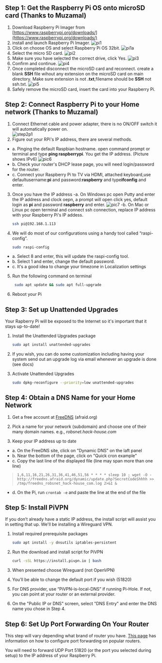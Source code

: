 ## Step 1: Get the Raspberry Pi OS onto microSD card (Thanks to Muzamal)

1. Download Raspberry Pi Imager from [https://www.raspberrypi.org/downloads/](https://www.raspberrypi.org/downloads/)
2. install and launch Raspberry Pi Imager. 
    ![pi1](https://raw.githubusercontent.com/A3XX/dns_at_home/master/img/1.PNG)
3. Click on choose OS and select Raspberry Pi OS 32bit.
    ![pi1a](https://raw.githubusercontent.com/A3XX/dns_at_home/master/img/1a.png)
4. Select the micro SD card.
    ![pi2](https://raw.githubusercontent.com/A3XX/dns_at_home/master/img/2.PNG)
5. Make sure you have selected the correct drive, click Yes.
    ![pi3](https://raw.githubusercontent.com/A3XX/dns_at_home/master/img/3.PNG)
6. Confirm and continue. 
    ![pi4](https://raw.githubusercontent.com/A3XX/dns_at_home/master/img/4.PNG)
7. Once completed disconnect the microSD card and reconnect. create a blank **SSH** file wihout any extension on the microSD card on main directory. Make sure extension is not **.txt**,filename should be **SSH** not ssh.txt.
    ![pi5](https://raw.githubusercontent.com/A3XX/dns_at_home/master/img/5.PNG)
8. Safely remove the microSD card, insert the card into your Raspberry Pi. 

## Step 2: Connect Raspberry Pi to your Home network (Thanks to Muzamal)
1. Connect Ethernet cable and power adapter, there is no ON/OFF switch it will automatically power on.  
    ![step2p1](https://projects-static.raspberrypi.org/projects/raspberry-pi-getting-started/0e07cfe2a142a41e6c97611e94057de6dddde935/en/images/pi-plug-in.gif)
2. Figure out your RPi's IP address, there are several methods.
  - a. Pinging the default Raspbian hostname. open command prompt or terminal and type **ping raspberrypi**. You get the IP address. (Picture shows IPv6)
      ![pic6](https://raw.githubusercontent.com/A3XX/dns_at_home/master/img/6.PNG)
  - b. Check your router's DHCP lease page, you will need login/password for the router. 
  - c. Connect your Raspberry Pi to TV via HDMI, attached keyboard,use defaultusername:**pi** and password:**raspberry** and type**ifconfig** and enter.
3. Once you have the IP address 
  -a. On Windows pc open Putty and enter the IP address and clock oepn, a prompt will open click yes, default login as **pi** and  password **raspberry** and enter.
      ![pic7](https://raw.githubusercontent.com/A3XX/dns_at_home/master/img/7.PNG)
  -b. On Mac or Linux pc open terminal and connect ssh connection, replace IP address with your Raspberry Pi's IP addess.
     ```bash
     ssh pi@192.168.1.113
     ```
4. We will do most of our configurations using a handy tool called “raspi-config”.
    ```bash
    sudo raspi-config
    ```
 - a. Select 8 and enter, this will update the raspi-config tool. 
 - b. Select 1 and enter, change the default password. 
 - c. It's a good idea to change your timezone in Localization settings
 
5. Run the following command on terminal
    ```bash 
     sudo apt update && sudo apt full-upgrade
    ```
6. Reboot your Pi

## Step 3: Set up Unattended Upgrades
Your Rapberry Pi will be exposed to the Internet so it's important that it stays up-to-date!

1. Install the Unattended Upgrades package
    ```bash
    sudo apt install unattended-upgrades
    ```

2. If you wish, you can do some customization including having your system send out an upgrade log via email whenever an upgrade is done (see docs)

3. Activate Unattended Upgrades
    ```bash
    sudo dpkg-reconfigure --priority=low unattended-upgrades
    ```
    
## Step 4: Obtain a DNS Name for your Home Network
1. Get a free account at [FreeDNS](https://freedns.afraid.org/) (afraid.org)

2. Pick a name for your network (subdomain) and choose one of their many domain names. e.g., _robsnet.hack-house.com_

3. Keep your IP address up to date
- a. On the FreeDNS site, click on "Dynamic DNS" on the laft panel
- b. Near the bottom of the page, click on "Quick cron example"
- c. Copy the last line of the displayed file (line may span more than one line)

>`1,6,11,16,21,26,31,36,41,46,51,56 * * * * sleep 10 ; wget -O - http://freedns.afraid.org/dynamic/update.php?SecretCodeShhhh >> /tmp/freedns_robsnet_hack-house_com.log 2>&1 &`

- d. On the Pi, run `crontab -e` and paste the line at the end of the file

## Step 5: Install PiVPN
If you don’t already have a static IP address, the install script will assist you in setting that up. We'll be installing a Wireguard VPN.
1. Install required prerequisite packages
   ```bash
   sudo apt install -y dnsutils iptables-persistent
   ```
2. Run the download and install script for PiVPN
   ```bash
   curl -sSL https://install.pivpn.io | bash
   ```
3. When presented choose Wireguard (not OpenVPN)

4. You’ll be able to change the default port if you wish (51820)

5. For DNS provider, use “PiVPN-is-local-DNS” if running Pi-Hole. If not, you can point at your router or an external provider.

6. On the "Public IP or DNS" screen, select "DNS Entry" and enter the DNS name you chose in Step 4.

## Step 6: Set Up Port Forwarding On Your Router
This step will vary depending what brand of router you have. [This page](https://www.noip.com/support/knowledgebase/general-port-forwarding-guide/)
has information on how to configure port forwarding on popular routers.

You will need to forward UDP Port 51820 (or the port you selected during setup) to the IP address of your Raspberry Pi.
